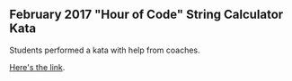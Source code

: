 ## February 2017 "Hour of Code" String Calculator Kata

Students performed a kata with help from coaches.

[Here's the link](http://osherove.com/tdd-kata-1/).

